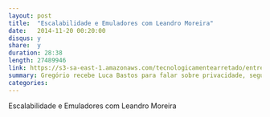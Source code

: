 ```yaml
---
layout: post
title:  "Escalabilidade e Emuladores com Leandro Moreira"
date:   2014-11-20 00:20:00
disqus: y
share:  y
duration: 28:38
length: 27489946
link: https://s3-sa-east-1.amazonaws.com/tecnologicamentearretado/entrevistas/003-leandro_moreira/003_leandro_moreira128.mp3
summary: Gregório recebe Luca Bastos para falar sobre privacidade, segurança e políticas de controle da Internet
categories: 
---
```


Escalabilidade e Emuladores com Leandro Moreira

<audio src="https://s3-sa-east-1.amazonaws.com/tecnologicamentearretado/entrevistas/003-leandro_moreira/003_leandro_moreira128.mp3" preload="auto" />

Baixe o áudio desta conversa [aqui](https://s3-sa-east-1.amazonaws.com/tecnologicamentearretado/entrevistas/003-leandro_moreira/003_leandro_moreira128.mp3).

Entrevista por [Gregório Melo](https://twitter.com/gregoriomelo)

Música de entrada e edição de áudio por [Marco Valtas](https://twitter.com/mavcunha)

Notas:

  - [Leandro Moreira no GitHub, com emuladores!](https://github.com/leandromoreira)
  - [Protocolo do player, HLS](http://en.wikipedia.org/wiki/HTTP_Live_Streaming)
  - [Graphite](http://graphite.readthedocs.org/en/latest)
  - [Logstash](http://logstash.net)
  - [Player de vídeo](https://github.com/globocom/clappr)
  - Posts sobre escalabilidade
    - (http://dak1n1.com/blog/10-3-million-http-cluster)
    - (http://dak1n1.com/blog/14-http-load-generate)
    - (http://dak1n1.com/blog/12-nginx-performance-tuning)
    - (http://dak1n1.com/blog/13-load-balancing-lvs)
  - Livros
    - [Systems Performance: Enterprise and th e Cloud](http://www.amazon.com/Systems-Performance-Enterprise-Brendan-Gregg/dp/0133390098/ref=sr_1_1?ie=UTF8&qid=1402235987&sr=8-1&keywords=system+performance)
    - [High Performance Browser Networking](http://www.amazon.com.br/High-Performance-Browser-Networking-performance-ebook/dp/B00FM0OC4S)
    - [Scalable Web Architecture and Distributed Systems](http://aosabook.org/en/distsys.html)
    - [DevOps na prática, por Danilo Sato](http://www.casadocodigo.com.br/products/livro-devops)
  - [Repositório da Globo no Github](https://github.com/globocom)
  - [Tsuru - PaaS OpenSource iniciado na Globo.com](http://www.tsuru.io)
  - Emuladores do Leandro
    - [Chip 16](https://github.com/leandromoreira/python_chip16)
    - [JnesBR](https://code.google.com/p/jnesbr/)
    - [jpcsp](https://code.google.com/p/jpcsp/)
  - [Emulador de Nintendo64 em Javascript](http://hulkholden.github.io/n64js)
  - [Emulador de GameBoy em Javascript](http://www.codebase.es/jsgb)
